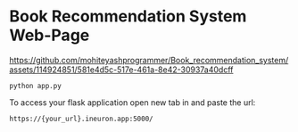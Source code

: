 # Book Recommendation System Web-Page

https://github.com/mohiteyashprogrammer/Book_recommendation_system/assets/114924851/581e4d5c-517e-461a-8e42-30937a40dcff












```
python app.py
```


To access your flask application open new tab in and paste the url:
```
https://{your_url}.ineuron.app:5000/
```
